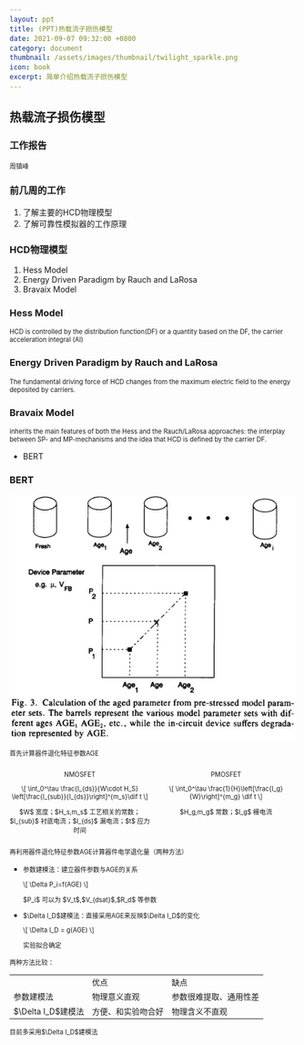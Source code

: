 ```yaml
---
layout: ppt
title: (PPT)热载流子损伤模型
date: 2021-09-07 09:32:00 +0800
category: document
thumbnail: /assets/images/thumbnail/twilight_sparkle.png
icon: book
excerpt: 简单介绍热载流子损伤模型
---
```


<style>
    .twocolumn {
      display: grid;
      grid-template-columns: 1fr 1fr;
      grid-gap: 10px;
      text-align: center;
    }
    p {
      font-size: 80%;
    }
</style>

<div class="reveal">
  <div class="slides">
    <!-- 标题 -->
    <section>
      <h2>热载流子损伤模型</h2>
      <h3>工作报告</h3>
      <p>周镇峰</p>
    </section>
    <section>
      <h3>前几周的工作</h3>
      <ol>
        <li>了解主要的HCD物理模型</li>
        <li>了解可靠性模拟器的工作原理</li>
      </ol>
    </section>
    <!-- 物理模型 -->
    <section>
        <section>
        <h3>HCD物理模型</h3>
        <ol>
            <li>Hess Model</li>
            <li>Energy Driven Paradigm by Rauch and LaRosa</li>
            <li>Bravaix Model</li>
        </ol>
        </section>
        <section>
            <h3>Hess Model</h3>
            <p>HCD is controlled by the distribution function(DF) or a quantity based on the DF, the carrier acceleration integral (AI)</p>
        </section>
        <section>
            <h3>Energy Driven Paradigm by Rauch and LaRosa</h3>
            <p>The fundamental driving force of HCD changes from the maximum electric field to the energy deposited by carriers.</p>
        </section>
        <section>
            <h3>Bravaix Model</h3>
            <p>inherits the main features of both the Hess and the Rauch/LaRosa approaches: the interplay between SP- and MP-mechanisms and the idea that HCD is defined by the carrier DF.</p>
        </section>
    </section>
    <section>
        <section>
          <ul>
            <li>BERT</li>
          </ul>
        </section>
        <section>
          <h3>BERT</h3>
          <img src="/assets/images/hot-carrier/BERT计算AGE参数.jpg">
        </section>
        <section>
          <p>首先计算器件退化特征参数AGE</p>
          <div class="twocolumn">
            <div>
              <p>NMOSFET</p>
              <p>
                \[
                \int_0^\tau \frac{I_{ds}}{W\cdot H_S} \left[\frac{I_{sub}}{I_{ds}}\right]^{m_s}\dif t
                \]
              </p>
              <p>$W$ 宽度；$H_s,m_s$ 工艺相关的常数；$I_{sub}$ 衬底电流；$I_{ds}$ 漏电流；$t$ 应力时间</p>
            </div>
            <div>
              <p>PMOSFET</p>
              <p>
                \[
                    \int_0^\tau \frac{1}{H}\left[\frac{I_g}{W}\right]^{m_g} \dif t
                \]
              </p>
              <p>$H_g,m_g$ 常数；$I_g$ 栅电流</p>
            </div>
          </div>
        </section>
        <section>
            <p>再利用器件退化特征参数AGE计算器件电学退化量（两种方法）</p>
            <ul>
              <li>
                <p>参数建模法：建立器件参数与AGE的关系</p>
                <p>
                    \[
                    \Delta P_i=f(AGE)
                    \]
                </p>
                <p>$P_i$ 可以为 $V_t$,$V_{dsat}$,$R_d$ 等参数</p>
              </li>
              <li>
                <p>$\Delta I_D$建模法：直接采用AGE来反映$\Delta I_D$的变化</p>
                <p>
                    \[
                        \Delta I_D = g(AGE)
                    \]
                </p>
                <p>实验拟合确定</p>
              </li>
            </ul>
        </section>
        <section>
          <p>两种方法比较：</p>
          <table>
            <tr>
              <td></td>
              <td>优点</td>
              <td>缺点</td>
            </tr>
            <tr>
              <td>参数建模法</td>
              <td>物理意义直观</td>
              <td>参数很难提取、通用性差</td>
            </tr>
            <tr>
              <td>$\Delta I_D$建模法</td>
              <td>方便、和实验吻合好</td>
              <td>物理含义不直观</td>
            </tr>
          </table>
          <p>目前多采用$\Delta I_D$建模法</p>
        </section>
    </section>
  </div>
</div>